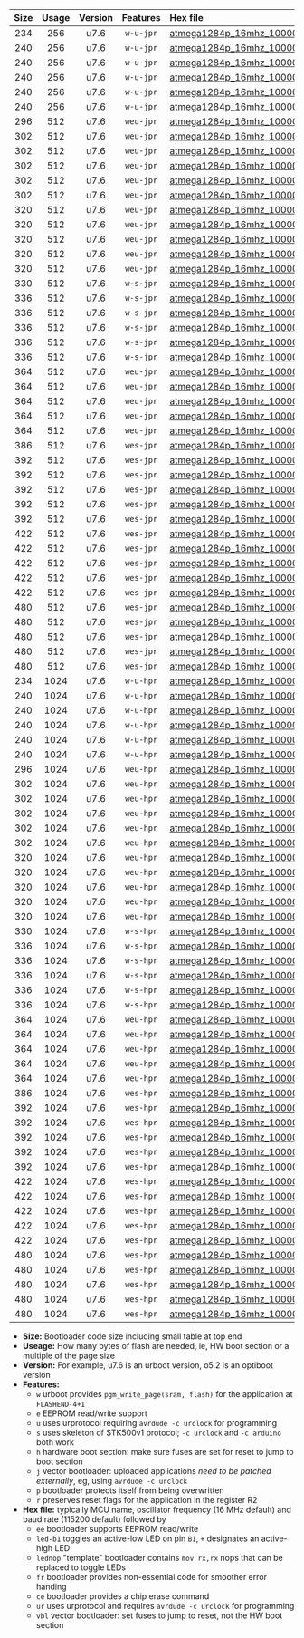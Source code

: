 |Size|Usage|Version|Features|Hex file|
|:-:|:-:|:-:|:-:|:--|
|234|256|u7.6|`w-u-jpr`|[atmega1284p_16mhz_1000000bps_ur_vbl.hex](https://raw.githubusercontent.com/stefanrueger/urboot/main//atmega1284p_16mhz_1000000bps_ur_vbl.hex)|
|240|256|u7.6|`w-u-jpr`|[atmega1284p_16mhz_1000000bps_led+b5_ur_vbl.hex](https://raw.githubusercontent.com/stefanrueger/urboot/main//atmega1284p_16mhz_1000000bps_led+b5_ur_vbl.hex)|
|240|256|u7.6|`w-u-jpr`|[atmega1284p_16mhz_1000000bps_led+b7_ur_vbl.hex](https://raw.githubusercontent.com/stefanrueger/urboot/main//atmega1284p_16mhz_1000000bps_led+b7_ur_vbl.hex)|
|240|256|u7.6|`w-u-jpr`|[atmega1284p_16mhz_1000000bps_led+c7_ur_vbl.hex](https://raw.githubusercontent.com/stefanrueger/urboot/main//atmega1284p_16mhz_1000000bps_led+c7_ur_vbl.hex)|
|240|256|u7.6|`w-u-jpr`|[atmega1284p_16mhz_1000000bps_led+d7_ur_vbl.hex](https://raw.githubusercontent.com/stefanrueger/urboot/main//atmega1284p_16mhz_1000000bps_led+d7_ur_vbl.hex)|
|240|256|u7.6|`w-u-jpr`|[atmega1284p_16mhz_1000000bps_lednop_ur_vbl.hex](https://raw.githubusercontent.com/stefanrueger/urboot/main//atmega1284p_16mhz_1000000bps_lednop_ur_vbl.hex)|
|296|512|u7.6|`weu-jpr`|[atmega1284p_16mhz_1000000bps_ee_ur_vbl.hex](https://raw.githubusercontent.com/stefanrueger/urboot/main//atmega1284p_16mhz_1000000bps_ee_ur_vbl.hex)|
|302|512|u7.6|`weu-jpr`|[atmega1284p_16mhz_1000000bps_ee_led+b5_ur_vbl.hex](https://raw.githubusercontent.com/stefanrueger/urboot/main//atmega1284p_16mhz_1000000bps_ee_led+b5_ur_vbl.hex)|
|302|512|u7.6|`weu-jpr`|[atmega1284p_16mhz_1000000bps_ee_led+b7_ur_vbl.hex](https://raw.githubusercontent.com/stefanrueger/urboot/main//atmega1284p_16mhz_1000000bps_ee_led+b7_ur_vbl.hex)|
|302|512|u7.6|`weu-jpr`|[atmega1284p_16mhz_1000000bps_ee_led+c7_ur_vbl.hex](https://raw.githubusercontent.com/stefanrueger/urboot/main//atmega1284p_16mhz_1000000bps_ee_led+c7_ur_vbl.hex)|
|302|512|u7.6|`weu-jpr`|[atmega1284p_16mhz_1000000bps_ee_led+d7_ur_vbl.hex](https://raw.githubusercontent.com/stefanrueger/urboot/main//atmega1284p_16mhz_1000000bps_ee_led+d7_ur_vbl.hex)|
|302|512|u7.6|`weu-jpr`|[atmega1284p_16mhz_1000000bps_ee_lednop_ur_vbl.hex](https://raw.githubusercontent.com/stefanrueger/urboot/main//atmega1284p_16mhz_1000000bps_ee_lednop_ur_vbl.hex)|
|320|512|u7.6|`weu-jpr`|[atmega1284p_16mhz_1000000bps_ee_led+b5_fr_ur_vbl.hex](https://raw.githubusercontent.com/stefanrueger/urboot/main//atmega1284p_16mhz_1000000bps_ee_led+b5_fr_ur_vbl.hex)|
|320|512|u7.6|`weu-jpr`|[atmega1284p_16mhz_1000000bps_ee_led+b7_fr_ur_vbl.hex](https://raw.githubusercontent.com/stefanrueger/urboot/main//atmega1284p_16mhz_1000000bps_ee_led+b7_fr_ur_vbl.hex)|
|320|512|u7.6|`weu-jpr`|[atmega1284p_16mhz_1000000bps_ee_led+c7_fr_ur_vbl.hex](https://raw.githubusercontent.com/stefanrueger/urboot/main//atmega1284p_16mhz_1000000bps_ee_led+c7_fr_ur_vbl.hex)|
|320|512|u7.6|`weu-jpr`|[atmega1284p_16mhz_1000000bps_ee_led+d7_fr_ur_vbl.hex](https://raw.githubusercontent.com/stefanrueger/urboot/main//atmega1284p_16mhz_1000000bps_ee_led+d7_fr_ur_vbl.hex)|
|320|512|u7.6|`weu-jpr`|[atmega1284p_16mhz_1000000bps_ee_lednop_fr_ur_vbl.hex](https://raw.githubusercontent.com/stefanrueger/urboot/main//atmega1284p_16mhz_1000000bps_ee_lednop_fr_ur_vbl.hex)|
|330|512|u7.6|`w-s-jpr`|[atmega1284p_16mhz_1000000bps_vbl.hex](https://raw.githubusercontent.com/stefanrueger/urboot/main//atmega1284p_16mhz_1000000bps_vbl.hex)|
|336|512|u7.6|`w-s-jpr`|[atmega1284p_16mhz_1000000bps_led+b5_vbl.hex](https://raw.githubusercontent.com/stefanrueger/urboot/main//atmega1284p_16mhz_1000000bps_led+b5_vbl.hex)|
|336|512|u7.6|`w-s-jpr`|[atmega1284p_16mhz_1000000bps_led+b7_vbl.hex](https://raw.githubusercontent.com/stefanrueger/urboot/main//atmega1284p_16mhz_1000000bps_led+b7_vbl.hex)|
|336|512|u7.6|`w-s-jpr`|[atmega1284p_16mhz_1000000bps_led+c7_vbl.hex](https://raw.githubusercontent.com/stefanrueger/urboot/main//atmega1284p_16mhz_1000000bps_led+c7_vbl.hex)|
|336|512|u7.6|`w-s-jpr`|[atmega1284p_16mhz_1000000bps_led+d7_vbl.hex](https://raw.githubusercontent.com/stefanrueger/urboot/main//atmega1284p_16mhz_1000000bps_led+d7_vbl.hex)|
|336|512|u7.6|`w-s-jpr`|[atmega1284p_16mhz_1000000bps_lednop_vbl.hex](https://raw.githubusercontent.com/stefanrueger/urboot/main//atmega1284p_16mhz_1000000bps_lednop_vbl.hex)|
|364|512|u7.6|`weu-jpr`|[atmega1284p_16mhz_1000000bps_ee_led+b5_fr_ce_ur_vbl.hex](https://raw.githubusercontent.com/stefanrueger/urboot/main//atmega1284p_16mhz_1000000bps_ee_led+b5_fr_ce_ur_vbl.hex)|
|364|512|u7.6|`weu-jpr`|[atmega1284p_16mhz_1000000bps_ee_led+b7_fr_ce_ur_vbl.hex](https://raw.githubusercontent.com/stefanrueger/urboot/main//atmega1284p_16mhz_1000000bps_ee_led+b7_fr_ce_ur_vbl.hex)|
|364|512|u7.6|`weu-jpr`|[atmega1284p_16mhz_1000000bps_ee_led+c7_fr_ce_ur_vbl.hex](https://raw.githubusercontent.com/stefanrueger/urboot/main//atmega1284p_16mhz_1000000bps_ee_led+c7_fr_ce_ur_vbl.hex)|
|364|512|u7.6|`weu-jpr`|[atmega1284p_16mhz_1000000bps_ee_led+d7_fr_ce_ur_vbl.hex](https://raw.githubusercontent.com/stefanrueger/urboot/main//atmega1284p_16mhz_1000000bps_ee_led+d7_fr_ce_ur_vbl.hex)|
|364|512|u7.6|`weu-jpr`|[atmega1284p_16mhz_1000000bps_ee_lednop_fr_ce_ur_vbl.hex](https://raw.githubusercontent.com/stefanrueger/urboot/main//atmega1284p_16mhz_1000000bps_ee_lednop_fr_ce_ur_vbl.hex)|
|386|512|u7.6|`wes-jpr`|[atmega1284p_16mhz_1000000bps_ee_vbl.hex](https://raw.githubusercontent.com/stefanrueger/urboot/main//atmega1284p_16mhz_1000000bps_ee_vbl.hex)|
|392|512|u7.6|`wes-jpr`|[atmega1284p_16mhz_1000000bps_ee_led+b5_vbl.hex](https://raw.githubusercontent.com/stefanrueger/urboot/main//atmega1284p_16mhz_1000000bps_ee_led+b5_vbl.hex)|
|392|512|u7.6|`wes-jpr`|[atmega1284p_16mhz_1000000bps_ee_led+b7_vbl.hex](https://raw.githubusercontent.com/stefanrueger/urboot/main//atmega1284p_16mhz_1000000bps_ee_led+b7_vbl.hex)|
|392|512|u7.6|`wes-jpr`|[atmega1284p_16mhz_1000000bps_ee_led+c7_vbl.hex](https://raw.githubusercontent.com/stefanrueger/urboot/main//atmega1284p_16mhz_1000000bps_ee_led+c7_vbl.hex)|
|392|512|u7.6|`wes-jpr`|[atmega1284p_16mhz_1000000bps_ee_led+d7_vbl.hex](https://raw.githubusercontent.com/stefanrueger/urboot/main//atmega1284p_16mhz_1000000bps_ee_led+d7_vbl.hex)|
|392|512|u7.6|`wes-jpr`|[atmega1284p_16mhz_1000000bps_ee_lednop_vbl.hex](https://raw.githubusercontent.com/stefanrueger/urboot/main//atmega1284p_16mhz_1000000bps_ee_lednop_vbl.hex)|
|422|512|u7.6|`wes-jpr`|[atmega1284p_16mhz_1000000bps_ee_led+b5_fr_vbl.hex](https://raw.githubusercontent.com/stefanrueger/urboot/main//atmega1284p_16mhz_1000000bps_ee_led+b5_fr_vbl.hex)|
|422|512|u7.6|`wes-jpr`|[atmega1284p_16mhz_1000000bps_ee_led+b7_fr_vbl.hex](https://raw.githubusercontent.com/stefanrueger/urboot/main//atmega1284p_16mhz_1000000bps_ee_led+b7_fr_vbl.hex)|
|422|512|u7.6|`wes-jpr`|[atmega1284p_16mhz_1000000bps_ee_led+c7_fr_vbl.hex](https://raw.githubusercontent.com/stefanrueger/urboot/main//atmega1284p_16mhz_1000000bps_ee_led+c7_fr_vbl.hex)|
|422|512|u7.6|`wes-jpr`|[atmega1284p_16mhz_1000000bps_ee_led+d7_fr_vbl.hex](https://raw.githubusercontent.com/stefanrueger/urboot/main//atmega1284p_16mhz_1000000bps_ee_led+d7_fr_vbl.hex)|
|422|512|u7.6|`wes-jpr`|[atmega1284p_16mhz_1000000bps_ee_lednop_fr_vbl.hex](https://raw.githubusercontent.com/stefanrueger/urboot/main//atmega1284p_16mhz_1000000bps_ee_lednop_fr_vbl.hex)|
|480|512|u7.6|`wes-jpr`|[atmega1284p_16mhz_1000000bps_ee_led+b5_fr_ce_vbl.hex](https://raw.githubusercontent.com/stefanrueger/urboot/main//atmega1284p_16mhz_1000000bps_ee_led+b5_fr_ce_vbl.hex)|
|480|512|u7.6|`wes-jpr`|[atmega1284p_16mhz_1000000bps_ee_led+b7_fr_ce_vbl.hex](https://raw.githubusercontent.com/stefanrueger/urboot/main//atmega1284p_16mhz_1000000bps_ee_led+b7_fr_ce_vbl.hex)|
|480|512|u7.6|`wes-jpr`|[atmega1284p_16mhz_1000000bps_ee_led+c7_fr_ce_vbl.hex](https://raw.githubusercontent.com/stefanrueger/urboot/main//atmega1284p_16mhz_1000000bps_ee_led+c7_fr_ce_vbl.hex)|
|480|512|u7.6|`wes-jpr`|[atmega1284p_16mhz_1000000bps_ee_led+d7_fr_ce_vbl.hex](https://raw.githubusercontent.com/stefanrueger/urboot/main//atmega1284p_16mhz_1000000bps_ee_led+d7_fr_ce_vbl.hex)|
|480|512|u7.6|`wes-jpr`|[atmega1284p_16mhz_1000000bps_ee_lednop_fr_ce_vbl.hex](https://raw.githubusercontent.com/stefanrueger/urboot/main//atmega1284p_16mhz_1000000bps_ee_lednop_fr_ce_vbl.hex)|
|234|1024|u7.6|`w-u-hpr`|[atmega1284p_16mhz_1000000bps_ur.hex](https://raw.githubusercontent.com/stefanrueger/urboot/main//atmega1284p_16mhz_1000000bps_ur.hex)|
|240|1024|u7.6|`w-u-hpr`|[atmega1284p_16mhz_1000000bps_led+b5_ur.hex](https://raw.githubusercontent.com/stefanrueger/urboot/main//atmega1284p_16mhz_1000000bps_led+b5_ur.hex)|
|240|1024|u7.6|`w-u-hpr`|[atmega1284p_16mhz_1000000bps_led+b7_ur.hex](https://raw.githubusercontent.com/stefanrueger/urboot/main//atmega1284p_16mhz_1000000bps_led+b7_ur.hex)|
|240|1024|u7.6|`w-u-hpr`|[atmega1284p_16mhz_1000000bps_led+c7_ur.hex](https://raw.githubusercontent.com/stefanrueger/urboot/main//atmega1284p_16mhz_1000000bps_led+c7_ur.hex)|
|240|1024|u7.6|`w-u-hpr`|[atmega1284p_16mhz_1000000bps_led+d7_ur.hex](https://raw.githubusercontent.com/stefanrueger/urboot/main//atmega1284p_16mhz_1000000bps_led+d7_ur.hex)|
|240|1024|u7.6|`w-u-hpr`|[atmega1284p_16mhz_1000000bps_lednop_ur.hex](https://raw.githubusercontent.com/stefanrueger/urboot/main//atmega1284p_16mhz_1000000bps_lednop_ur.hex)|
|296|1024|u7.6|`weu-hpr`|[atmega1284p_16mhz_1000000bps_ee_ur.hex](https://raw.githubusercontent.com/stefanrueger/urboot/main//atmega1284p_16mhz_1000000bps_ee_ur.hex)|
|302|1024|u7.6|`weu-hpr`|[atmega1284p_16mhz_1000000bps_ee_led+b5_ur.hex](https://raw.githubusercontent.com/stefanrueger/urboot/main//atmega1284p_16mhz_1000000bps_ee_led+b5_ur.hex)|
|302|1024|u7.6|`weu-hpr`|[atmega1284p_16mhz_1000000bps_ee_led+b7_ur.hex](https://raw.githubusercontent.com/stefanrueger/urboot/main//atmega1284p_16mhz_1000000bps_ee_led+b7_ur.hex)|
|302|1024|u7.6|`weu-hpr`|[atmega1284p_16mhz_1000000bps_ee_led+c7_ur.hex](https://raw.githubusercontent.com/stefanrueger/urboot/main//atmega1284p_16mhz_1000000bps_ee_led+c7_ur.hex)|
|302|1024|u7.6|`weu-hpr`|[atmega1284p_16mhz_1000000bps_ee_led+d7_ur.hex](https://raw.githubusercontent.com/stefanrueger/urboot/main//atmega1284p_16mhz_1000000bps_ee_led+d7_ur.hex)|
|302|1024|u7.6|`weu-hpr`|[atmega1284p_16mhz_1000000bps_ee_lednop_ur.hex](https://raw.githubusercontent.com/stefanrueger/urboot/main//atmega1284p_16mhz_1000000bps_ee_lednop_ur.hex)|
|320|1024|u7.6|`weu-hpr`|[atmega1284p_16mhz_1000000bps_ee_led+b5_fr_ur.hex](https://raw.githubusercontent.com/stefanrueger/urboot/main//atmega1284p_16mhz_1000000bps_ee_led+b5_fr_ur.hex)|
|320|1024|u7.6|`weu-hpr`|[atmega1284p_16mhz_1000000bps_ee_led+b7_fr_ur.hex](https://raw.githubusercontent.com/stefanrueger/urboot/main//atmega1284p_16mhz_1000000bps_ee_led+b7_fr_ur.hex)|
|320|1024|u7.6|`weu-hpr`|[atmega1284p_16mhz_1000000bps_ee_led+c7_fr_ur.hex](https://raw.githubusercontent.com/stefanrueger/urboot/main//atmega1284p_16mhz_1000000bps_ee_led+c7_fr_ur.hex)|
|320|1024|u7.6|`weu-hpr`|[atmega1284p_16mhz_1000000bps_ee_led+d7_fr_ur.hex](https://raw.githubusercontent.com/stefanrueger/urboot/main//atmega1284p_16mhz_1000000bps_ee_led+d7_fr_ur.hex)|
|320|1024|u7.6|`weu-hpr`|[atmega1284p_16mhz_1000000bps_ee_lednop_fr_ur.hex](https://raw.githubusercontent.com/stefanrueger/urboot/main//atmega1284p_16mhz_1000000bps_ee_lednop_fr_ur.hex)|
|330|1024|u7.6|`w-s-hpr`|[atmega1284p_16mhz_1000000bps.hex](https://raw.githubusercontent.com/stefanrueger/urboot/main//atmega1284p_16mhz_1000000bps.hex)|
|336|1024|u7.6|`w-s-hpr`|[atmega1284p_16mhz_1000000bps_led+b5.hex](https://raw.githubusercontent.com/stefanrueger/urboot/main//atmega1284p_16mhz_1000000bps_led+b5.hex)|
|336|1024|u7.6|`w-s-hpr`|[atmega1284p_16mhz_1000000bps_led+b7.hex](https://raw.githubusercontent.com/stefanrueger/urboot/main//atmega1284p_16mhz_1000000bps_led+b7.hex)|
|336|1024|u7.6|`w-s-hpr`|[atmega1284p_16mhz_1000000bps_led+c7.hex](https://raw.githubusercontent.com/stefanrueger/urboot/main//atmega1284p_16mhz_1000000bps_led+c7.hex)|
|336|1024|u7.6|`w-s-hpr`|[atmega1284p_16mhz_1000000bps_led+d7.hex](https://raw.githubusercontent.com/stefanrueger/urboot/main//atmega1284p_16mhz_1000000bps_led+d7.hex)|
|336|1024|u7.6|`w-s-hpr`|[atmega1284p_16mhz_1000000bps_lednop.hex](https://raw.githubusercontent.com/stefanrueger/urboot/main//atmega1284p_16mhz_1000000bps_lednop.hex)|
|364|1024|u7.6|`weu-hpr`|[atmega1284p_16mhz_1000000bps_ee_led+b5_fr_ce_ur.hex](https://raw.githubusercontent.com/stefanrueger/urboot/main//atmega1284p_16mhz_1000000bps_ee_led+b5_fr_ce_ur.hex)|
|364|1024|u7.6|`weu-hpr`|[atmega1284p_16mhz_1000000bps_ee_led+b7_fr_ce_ur.hex](https://raw.githubusercontent.com/stefanrueger/urboot/main//atmega1284p_16mhz_1000000bps_ee_led+b7_fr_ce_ur.hex)|
|364|1024|u7.6|`weu-hpr`|[atmega1284p_16mhz_1000000bps_ee_led+c7_fr_ce_ur.hex](https://raw.githubusercontent.com/stefanrueger/urboot/main//atmega1284p_16mhz_1000000bps_ee_led+c7_fr_ce_ur.hex)|
|364|1024|u7.6|`weu-hpr`|[atmega1284p_16mhz_1000000bps_ee_led+d7_fr_ce_ur.hex](https://raw.githubusercontent.com/stefanrueger/urboot/main//atmega1284p_16mhz_1000000bps_ee_led+d7_fr_ce_ur.hex)|
|364|1024|u7.6|`weu-hpr`|[atmega1284p_16mhz_1000000bps_ee_lednop_fr_ce_ur.hex](https://raw.githubusercontent.com/stefanrueger/urboot/main//atmega1284p_16mhz_1000000bps_ee_lednop_fr_ce_ur.hex)|
|386|1024|u7.6|`wes-hpr`|[atmega1284p_16mhz_1000000bps_ee.hex](https://raw.githubusercontent.com/stefanrueger/urboot/main//atmega1284p_16mhz_1000000bps_ee.hex)|
|392|1024|u7.6|`wes-hpr`|[atmega1284p_16mhz_1000000bps_ee_led+b5.hex](https://raw.githubusercontent.com/stefanrueger/urboot/main//atmega1284p_16mhz_1000000bps_ee_led+b5.hex)|
|392|1024|u7.6|`wes-hpr`|[atmega1284p_16mhz_1000000bps_ee_led+b7.hex](https://raw.githubusercontent.com/stefanrueger/urboot/main//atmega1284p_16mhz_1000000bps_ee_led+b7.hex)|
|392|1024|u7.6|`wes-hpr`|[atmega1284p_16mhz_1000000bps_ee_led+c7.hex](https://raw.githubusercontent.com/stefanrueger/urboot/main//atmega1284p_16mhz_1000000bps_ee_led+c7.hex)|
|392|1024|u7.6|`wes-hpr`|[atmega1284p_16mhz_1000000bps_ee_led+d7.hex](https://raw.githubusercontent.com/stefanrueger/urboot/main//atmega1284p_16mhz_1000000bps_ee_led+d7.hex)|
|392|1024|u7.6|`wes-hpr`|[atmega1284p_16mhz_1000000bps_ee_lednop.hex](https://raw.githubusercontent.com/stefanrueger/urboot/main//atmega1284p_16mhz_1000000bps_ee_lednop.hex)|
|422|1024|u7.6|`wes-hpr`|[atmega1284p_16mhz_1000000bps_ee_led+b5_fr.hex](https://raw.githubusercontent.com/stefanrueger/urboot/main//atmega1284p_16mhz_1000000bps_ee_led+b5_fr.hex)|
|422|1024|u7.6|`wes-hpr`|[atmega1284p_16mhz_1000000bps_ee_led+b7_fr.hex](https://raw.githubusercontent.com/stefanrueger/urboot/main//atmega1284p_16mhz_1000000bps_ee_led+b7_fr.hex)|
|422|1024|u7.6|`wes-hpr`|[atmega1284p_16mhz_1000000bps_ee_led+c7_fr.hex](https://raw.githubusercontent.com/stefanrueger/urboot/main//atmega1284p_16mhz_1000000bps_ee_led+c7_fr.hex)|
|422|1024|u7.6|`wes-hpr`|[atmega1284p_16mhz_1000000bps_ee_led+d7_fr.hex](https://raw.githubusercontent.com/stefanrueger/urboot/main//atmega1284p_16mhz_1000000bps_ee_led+d7_fr.hex)|
|422|1024|u7.6|`wes-hpr`|[atmega1284p_16mhz_1000000bps_ee_lednop_fr.hex](https://raw.githubusercontent.com/stefanrueger/urboot/main//atmega1284p_16mhz_1000000bps_ee_lednop_fr.hex)|
|480|1024|u7.6|`wes-hpr`|[atmega1284p_16mhz_1000000bps_ee_led+b5_fr_ce.hex](https://raw.githubusercontent.com/stefanrueger/urboot/main//atmega1284p_16mhz_1000000bps_ee_led+b5_fr_ce.hex)|
|480|1024|u7.6|`wes-hpr`|[atmega1284p_16mhz_1000000bps_ee_led+b7_fr_ce.hex](https://raw.githubusercontent.com/stefanrueger/urboot/main//atmega1284p_16mhz_1000000bps_ee_led+b7_fr_ce.hex)|
|480|1024|u7.6|`wes-hpr`|[atmega1284p_16mhz_1000000bps_ee_led+c7_fr_ce.hex](https://raw.githubusercontent.com/stefanrueger/urboot/main//atmega1284p_16mhz_1000000bps_ee_led+c7_fr_ce.hex)|
|480|1024|u7.6|`wes-hpr`|[atmega1284p_16mhz_1000000bps_ee_led+d7_fr_ce.hex](https://raw.githubusercontent.com/stefanrueger/urboot/main//atmega1284p_16mhz_1000000bps_ee_led+d7_fr_ce.hex)|
|480|1024|u7.6|`wes-hpr`|[atmega1284p_16mhz_1000000bps_ee_lednop_fr_ce.hex](https://raw.githubusercontent.com/stefanrueger/urboot/main//atmega1284p_16mhz_1000000bps_ee_lednop_fr_ce.hex)|

- **Size:** Bootloader code size including small table at top end
- **Useage:** How many bytes of flash are needed, ie, HW boot section or a multiple of the page size
- **Version:** For example, u7.6 is an urboot version, o5.2 is an optiboot version
- **Features:**
  + `w` urboot provides `pgm_write_page(sram, flash)` for the application at `FLASHEND-4+1`
  + `e` EEPROM read/write support
  + `u` uses urprotocol requiring `avrdude -c urclock` for programming
  + `s` uses skeleton of STK500v1 protocol; `-c urclock` and `-c arduino` both work
  + `h` hardware boot section: make sure fuses are set for reset to jump to boot section
  + `j` vector bootloader: uploaded applications *need to be patched externally*, eg, using `avrdude -c urclock`
  + `p` bootloader protects itself from being overwritten
  + `r` preserves reset flags for the application in the register R2
- **Hex file:** typically MCU name, oscillator frequency (16 MHz default) and baud rate (115200 default) followed by
  + `ee` bootloader supports EEPROM read/write
  + `led-b1` toggles an active-low LED on pin `B1`, `+` designates an active-high LED
  + `lednop` "template" bootloader contains `mov rx,rx` nops that can be replaced to toggle LEDs
  + `fr` bootloader provides non-essential code for smoother error handing
  + `ce` bootloader provides a chip erase command
  + `ur` uses urprotocol and requires `avrdude -c urclock` for programming
  + `vbl` vector bootloader: set fuses to jump to reset, not the HW boot section
